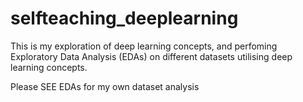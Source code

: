 # selfteaching_deeplearning

This is my exploration of deep learning concepts, and perfoming Exploratory Data Analysis (EDAs) on different datasets utilising deep learning concepts.

Please SEE EDAs for my own dataset analysis
